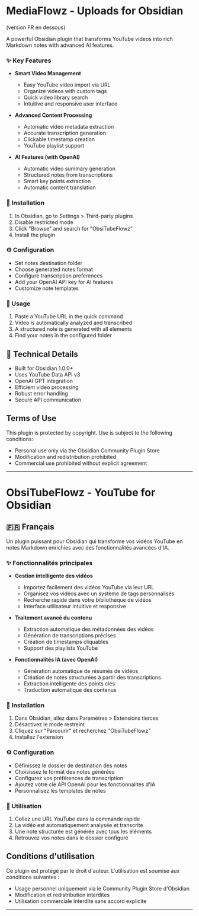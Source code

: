 # MediaFlowz - Uploads for Obsidian
(version FR en dessous)

A powerful Obsidian plugin that transforms YouTube videos into rich Markdown notes with advanced AI features.

### ✨ Key Features

- **Smart Video Management**
  - Easy YouTube video import via URL
  - Organize videos with custom tags
  - Quick video library search
  - Intuitive and responsive user interface

- **Advanced Content Processing**
  - Automatic video metadata extraction
  - Accurate transcription generation
  - Clickable timestamp creation
  - YouTube playlist support

- **AI Features (with OpenAI)**
  - Automatic video summary generation
  - Structured notes from transcriptions
  - Smart key points extraction
  - Automatic content translation

### 🚀 Installation

1. In Obsidian, go to Settings > Third-party plugins
2. Disable restricted mode
3. Click "Browse" and search for "ObsiTubeFlowz"
4. Install the plugin

### ⚙️ Configuration

- Set notes destination folder
- Choose generated notes format
- Configure transcription preferences
- Add your OpenAI API key for AI features
- Customize note templates

### 📝 Usage

1. Paste a YouTube URL in the quick command
2. Video is automatically analyzed and transcribed
3. A structured note is generated with all elements
4. Find your notes in the configured folder

## 🔧 Technical Details

- Built for Obsidian 1.0.0+
- Uses YouTube Data API v3
- OpenAI GPT integration
- Efficient video processing
- Robust error handling
- Secure API communication

## Terms of Use
This plugin is protected by copyright. Use is subject to the following conditions:
- Personal use only via the Obsidian Community Plugin Store
- Modification and redistribution prohibited
- Commercial use prohibited without explicit agreement

---

# ObsiTubeFlowz - YouTube for Obsidian

## 🇫🇷 Français

Un plugin puissant pour Obsidian qui transforme vos vidéos YouTube en notes Markdown enrichies avec des fonctionnalités avancées d'IA.

### ✨ Fonctionnalités principales

- **Gestion intelligente des vidéos**
  - Importez facilement des vidéos YouTube via leur URL
  - Organisez vos vidéos avec un système de tags personnalisés
  - Recherche rapide dans votre bibliothèque de vidéos
  - Interface utilisateur intuitive et responsive

- **Traitement avancé du contenu**
  - Extraction automatique des métadonnées des vidéos
  - Génération de transcriptions précises
  - Création de timestamps cliquables
  - Support des playlists YouTube

- **Fonctionnalités IA (avec OpenAI)**
  - Génération automatique de résumés de vidéos
  - Création de notes structurées à partir des transcriptions
  - Extraction intelligente des points clés
  - Traduction automatique des contenus

### 🚀 Installation

1. Dans Obsidian, allez dans Paramètres > Extensions tierces
2. Désactivez le mode restreint
3. Cliquez sur "Parcourir" et recherchez "ObsiTubeFlowz"
4. Installez l'extension

### ⚙️ Configuration

- Définissez le dossier de destination des notes
- Choisissez le format des notes générées
- Configurez vos préférences de transcription
- Ajoutez votre clé API OpenAI pour les fonctionnalités d'IA
- Personnalisez les templates de notes

### 📝 Utilisation

1. Collez une URL YouTube dans la commande rapide
2. La vidéo est automatiquement analysée et transcrite
3. Une note structurée est générée avec tous les éléments
4. Retrouvez vos notes dans le dossier configuré

## Conditions d'utilisation
Ce plugin est protégé par le droit d'auteur. L'utilisation est soumise aux conditions suivantes :
- Usage personnel uniquement via le Community Plugin Store d'Obsidian
- Modification et redistribution interdites
- Utilisation commerciale interdite sans accord explicite
---